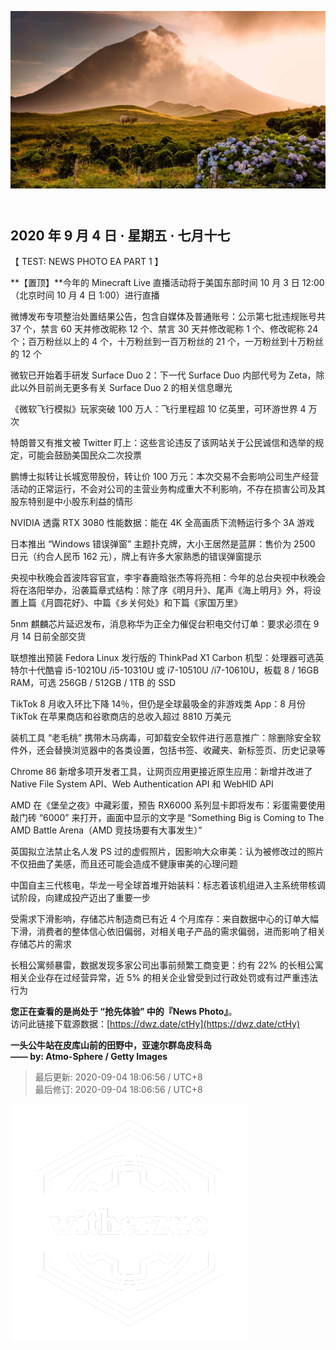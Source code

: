 <header>  

![News Photo | 半日刊](ref/photo.jpeg)  

</header>

<section>  

## 2020 年 9 月 4 日 · 星期五 · 七月十七  

【 TEST: NEWS PHOTO EA PART 1 】  

**【置顶】**今年的 Minecraft Live 直播活动将于美国东部时间 10 月 3 日 12:00（北京时间 10 月 4 日 1:00）进行直播  

微博发布专项整治处置结果公告，包含自媒体及普通账号：公示第七批违规账号共 37 个，禁言 60 天并修改昵称 12 个、禁言 30 天并修改昵称 1 个、修改昵称 24 个；百万粉丝以上的 4 个，十万粉丝到一百万粉丝的 21 个，一万粉丝到十万粉丝的 12 个  

微软已开始着手研发 Surface Duo 2：下一代 Surface Duo 内部代号为 Zeta，除此以外目前尚无更多有关 Surface Duo 2 的相关信息曝光  

《微软飞行模拟》玩家突破 100 万人：飞行里程超 10 亿英里，可环游世界 4 万次  

特朗普又有推文被 Twitter 盯上：这些言论违反了该网站关于公民诚信和选举的规定，可能会鼓励美国民众二次投票  

鹏博士拟转让长城宽带股份，转让价 100 万元：本次交易不会影响公司生产经营活动的正常运行，不会对公司的主营业务构成重大不利影响，不存在损害公司及其股东特别是中小股东利益的情形  

NVIDIA 透露 RTX 3080 性能数据：能在 4K 全高画质下流畅运行多个 3A 游戏  

日本推出 “Windows 错误弹窗” 主题扑克牌，大小王居然是蓝屏：售价为 2500 日元（约合人民币 162 元），牌上有许多大家熟悉的错误弹窗提示  

央视中秋晚会首波阵容官宣，李宇春鹿晗张杰等将亮相：今年的总台央视中秋晚会将在洛阳举办，沿袭篇章式结构：除了序《明月升》、尾声《海上明月》外，将设置上篇《月圆花好》、中篇《乡关何处》和下篇《家国万里》  

5nm 麒麟芯片延迟发布，消息称华为正全力催促台积电交付订单：要求必须在 9 月 14 日前全部交货  

联想推出预装 Fedora Linux 发行版的 ThinkPad X1 Carbon 机型：处理器可选英特尔十代酷睿 i5-10210U /i5-10310U 或 i7-10510U /i7-10610U，板载 8 / 16GB RAM，可选 256GB / 512GB / 1TB 的 SSD  

TikTok 8 月收入环比下降 14％，但仍是全球最吸金的非游戏类 App：8 月份 TikTok 在苹果商店和谷歌商店的总收入超过 8810 万美元  

装机工具 “老毛桃” 携带木马病毒，可卸载安全软件进行恶意推广：除删除安全软件外，还会替换浏览器中的各类设置，包括书签、收藏夹、新标签页、历史记录等  

Chrome 86 新增多项开发者工具，让网页应用更接近原生应用：新增并改进了 Native File System API、Web Authentication API 和 WebHID API  

AMD 在《堡垒之夜》中藏彩蛋，预告 RX6000 系列显卡即将发布：彩蛋需要使用敲门砖 “6000” 来打开，画面中显示的文字是 “Something Big is Coming to The AMD Battle Arena（AMD 竞技场要有大事发生）”  

英国拟立法禁止名人发 PS 过的虚假照片，因影响大众审美：认为被修改过的照片不仅扭曲了美感，而且还可能会造成不健康审美的心理问题  

中国自主三代核电，华龙一号全球首堆开始装料：标志着该机组进入主系统带核调试阶段，向建成投产迈出了重要一步  

受需求下滑影响，存储芯片制造商已有近 4 个月库存：来自数据中心的订单大幅下滑，消费者的整体信心依旧偏弱，对相关电子产品的需求偏弱，进而影响了相关存储芯片的需求  

长租公寓频暴雷，数据发现多家公司出事前频繁工商变更：约有 22% 的长租公寓相关企业存在过经营异常，近 5% 的相关企业曾受到过行政处罚或有过严重违法行为  

</section>  

<footer>  

**您正在查看的是尚处于 “抢先体验” 中的『News Photo』**。  
访问此链接下载源数据：[https://dwz.date/ctHy](https://dwz.date/ctHy)  

**一头公牛站在皮库山前的田野中，亚速尔群岛皮科岛**  
**—— by: Atmo-Sphere / Getty Images** 

> 最后更新: 2020-09-04 18:06:56 / UTC+8  
> 最后修订: 2020-09-04 18:06:56 / UTC+8  

![watermark](ref/avatar-normal-new.png "watermark")  

</footer>  

<script src="ref/bundle.js"></script>